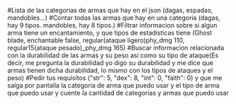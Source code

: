 #Lista de las categorias de armas que hay en el json (dagas, espadas, mandobles...)
#Contar todas las armas que hay en una categoria (dagas, hay 9 tipos. mandobles, hay 8 tipos.)
#Filtrar informacion sobre si algun arma tiene un encantamiento, y que tipos de estadisticas tiene (Ghost blade, enchantable false, regular(ataque ligero)phy_dmg 110, regular15(ataque pesado)_phy_dmg 165)
#Buscar informacion relacionada con la durabilidad de las armas y su peso asi como su tipo de ataque(Es decir, me pregunta la durabilidad yo digo su durabilidad y me dice que armas tienen dicha durabilidad, lo mismo con los tipos de ataques y el peso)
#Pedir tus requisitos ("str": 5, "dex": 8, "int": 0, "faith": 0) y que me salga por pantalla la categoria de arma que puedo usar y el tipo de arma que puedo usar y cuente la cantidad de categorias y armas que puedo usar